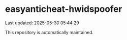 # easyanticheat-hwidspoofer

Last updated: 2025-05-30 05:44:29

This repository is automatically maintained.

